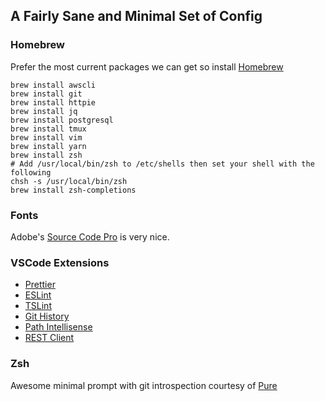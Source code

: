 ## A Fairly Sane and Minimal Set of Config

### Homebrew

Prefer the most current packages we can get so install [Homebrew](http://brew.sh)

```Shell
brew install awscli
brew install git
brew install httpie
brew install jq
brew install postgresql
brew install tmux
brew install vim
brew install yarn
brew install zsh
# Add /usr/local/bin/zsh to /etc/shells then set your shell with the following
chsh -s /usr/local/bin/zsh
brew install zsh-completions
```

### Fonts

Adobe's [Source Code Pro](https://github.com/adobe-fonts/source-code-pro) is very nice.

### VSCode Extensions

- [Prettier](https://marketplace.visualstudio.com/items?itemName=esbenp.prettier-vscode)
- [ESLint](https://marketplace.visualstudio.com/items?itemName=dbaeumer.vscode-eslint)
- [TSLint](https://marketplace.visualstudio.com/items?itemName=eg2.tslint)
- [Git History](https://marketplace.visualstudio.com/items?itemName=donjayamanne.githistory)
- [Path Intellisense](https://marketplace.visualstudio.com/items?itemName=donjayamanne.githistory)
- [REST Client](https://marketplace.visualstudio.com/items?itemName=humao.rest-client)

### Zsh

Awesome minimal prompt with git introspection courtesy of [Pure](https://github.com/sindresorhus/pure)